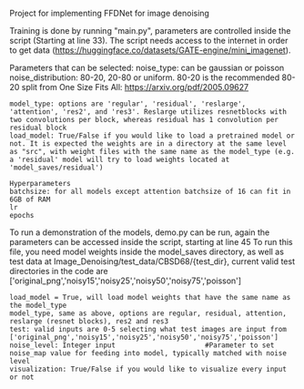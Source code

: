 Project for implementing FFDNet for image denoising

Training is done by running "main.py", parameters are controlled inside the script (Starting at line 33). The script needs access to the internet in order to get data (https://huggingface.co/datasets/GATE-engine/mini_imagenet).

Parameters that can be selected:
    noise_type: can be gaussian or poisson
    noise_distribution: 80-20, 20-80 or uniform.                  80-20 is the recommended 80-20 split from One Size Fits All: https://arxiv.org/pdf/2005.09627

    model_type: options are 'regular', 'residual', 'reslarge', 'attention', 'res2', and 'res3'. Reslarge utilizes resnetblocks with two convolutions per block, whereas residual has 1 convolution per residual block
    load_model: True/False if you would like to load a pretrained model or not. It is expected the weights are in a directory at the same level as "src", with weight files with the same name as the model_type (e.g. a 'residual' model will try to load weights located at 'model_saves/residual')

    Hyperparameters
    batchsize: for all models except attention batchsize of 16 can fit in 6GB of RAM
    lr
    epochs


To run a demonstration of the models, demo.py can be run, again the parameters can be accessed inside the script, starting at line 45
To run this file, you need model weights inside the model_saves directory, as well as test data at Image_Denoising/test_data/CBSD68/{test_dir}, current valid test directories in the code are ['original_png','noisy15','noisy25','noisy50','noisy75','poisson']

    load_model = True, will load model weights that have the same name as the model_type
    model_type, same as above, options are regular, residual, attention, reslarge (resnet blocks), res2 and res3
    test: valid inputs are 0-5 selecting what test images are input from ['original_png','noisy15','noisy25','noisy50','noisy75','poisson']
    noise_level: Integer input                      #Parameter to set noise_map value for feeding into model, typically matched with noise level
    visualization: True/False if you would like to visualize every input or not 

